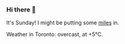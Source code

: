 ### Hi there :wave:

It's Sunday! I might be putting some [miles](https://www.strava.com/athletes/889963) in.

Weather in Toronto: overcast, at +5°C.
